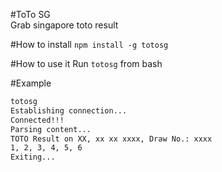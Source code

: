 #ToTo SG    
Grab singapore toto result

#How to install
`npm install -g totosg`

#How to use it
Run `totosg` from bash

#Example
```bash
totosg
Establishing connection...
Connected!!!
Parsing content...
TOTO Result on XX, xx xx xxxx, Draw No.: xxxx
1, 2, 3, 4, 5, 6
Exiting...
```
